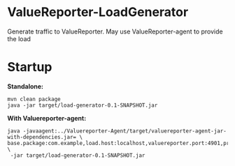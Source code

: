 # ValueReporter-LoadGenerator
Generate traffic to ValueReporter. May use ValueReporter-agent to provide the load

Startup
=====

__Standalone:__
```
mvn clean package
java -jar target/load-generator-0.1-SNAPSHOT.jar 
```
__With Valuereporter-agent:__

```
java -javaagent:../Valuereporter-Agent/target/valuereporter-agent-jar-with-dependencies.jar= \
base.package:com.example,load.host:localhost,valuereporter.port:4901,prefix:myService \
 -jar target/load-generator-0.1-SNAPSHOT.jar
```
